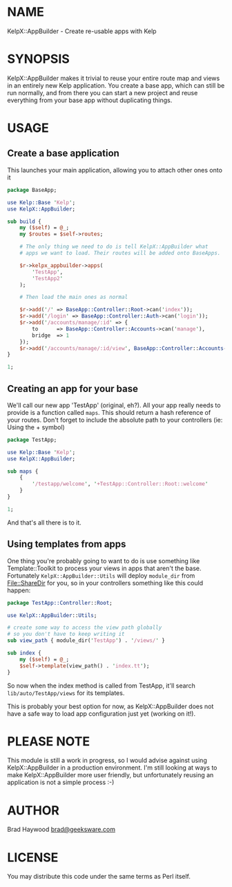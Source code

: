 # NAME

KelpX::AppBuilder - Create re-usable apps with Kelp

# SYNOPSIS

KelpX::AppBuilder makes it trivial to reuse your entire route map and views in an entirely new Kelp application. You create a base app, which can still be run normally, and from there you can start a new project and reuse everything from your base app without duplicating things.

# USAGE

## Create a base application

This launches your main application, allowing you to attach other ones onto it

```perl
package BaseApp;

use Kelp::Base 'Kelp';
use KelpX::AppBuilder;

sub build {
    my ($self) = @_;
    my $routes = $self->routes;

    # The only thing we need to do is tell KelpX::AppBuilder what
    # apps we want to load. Their routes will be added onto BaseApps.

    $r->kelpx_appbuilder->apps(
        'TestApp',
        'TestApp2'
    );

    # Then load the main ones as normal

    $r->add('/' => BaseApp::Controller::Root->can('index'));
    $r->add('/login' => BaseApp::Controller::Auth->can('login'));
    $r->add('/accounts/manage/:id' => {
        to      => BaseApp::Controller::Accounts->can('manage'),
        bridge  => 1
    });
    $r->add('/accounts/manage/:id/view', BaseApp::Controller::Accounts->can('view'));
}

1;
```

## Creating an app for your base

We'll call our new app 'TestApp' (original, eh?).
All your app really needs to provide is a function called `maps`. This should 
return a hash reference of your routes.
Don't forget to include the absolute path to your controllers (ie: Using the + symbol)

```perl
package TestApp;

use Kelp::Base 'Kelp';
use KelpX::AppBuilder;

sub maps {
    {
        '/testapp/welcome', '+TestApp::Controller::Root::welcome'
    }
}

1;
```

And that's all there is to it.

## Using templates from apps

One thing you're probably going to want to do is use something like Template::Toolkit to process 
your views in apps that aren't the base. Fortunately `KelpX::AppBuilder::Utils` will deploy 
`module_dir` from [File::ShareDir](https://metacpan.org/pod/File::ShareDir) for you, so in your controllers something like this could happen:

```perl
package TestApp::Controller::Root;

use KelpX::AppBuilder::Utils;

# create some way to access the view path globally
# so you don't have to keep writing it
sub view_path { module_dir('TestApp') . '/views/' }

sub index {
    my ($self) = @_;
    $self->template(view_path() . 'index.tt');
}
```

So now when the index method is called from TestApp, it'll search `lib/auto/TestApp/views` for its 
templates.

This is probably your best option for now, as KelpX::AppBuilder does not have a safe way to load app 
configuration just yet (working on it!).

# PLEASE NOTE

This module is still a work in progress, so I would advise against using KelpX::AppBuilder in a production environment. I'm still looking at ways to make KelpX::AppBuilder more user friendly, but unfortunately reusing an application is not a simple process :-)

# AUTHOR

Brad Haywood <brad@geeksware.com>

# LICENSE

You may distribute this code under the same terms as Perl itself.
